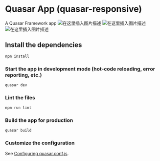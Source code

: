 # Quasar App (quasar-responsive)

A Quasar Framework app
![在这里插入图片描述](https://img-blog.csdnimg.cn/20191011165130826.gif)
![在这里插入图片描述](https://img-blog.csdnimg.cn/20191011165157134.gif)
![在这里插入图片描述](https://img-blog.csdnimg.cn/20191011165207640.gif)
## Install the dependencies
```bash
npm install
```

### Start the app in development mode (hot-code reloading, error reporting, etc.)
```bash
quasar dev
```

### Lint the files
```bash
npm run lint
```

### Build the app for production
```bash
quasar build
```

### Customize the configuration
See [Configuring quasar.conf.js](https://quasar.dev/quasar-cli/quasar-conf-js).
